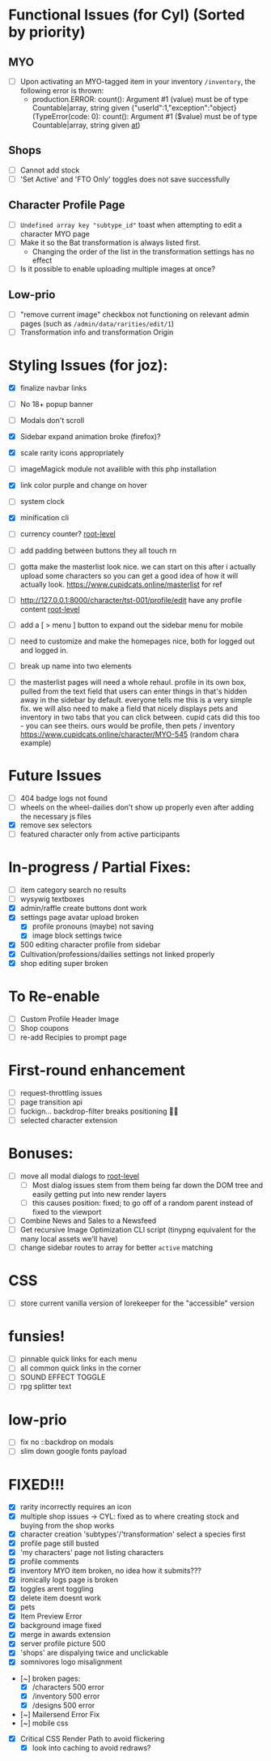 # Functional Issues (for Cyl) (Sorted by priority)
## MYO
- [ ] Upon activating an MYO-tagged item in your inventory `/inventory`, the following error is thrown:
  - production.ERROR: count(): Argument #1 (value) must be of type Countable|array, string given {"userId":1,"exception":"object} (TypeError(code: 0): count(): Argument #1 ($value) must be of type Countable|array, string given [at](/app/Services/CharacterManager.php#107))
## Shops
- [ ] Cannot add stock
- [ ] 'Set Active' and 'FTO Only' toggles does not save successfully
## Character Profile Page
- [ ] `Undefined array key "subtype_id"` toast when attempting to edit a character MYO page
- [ ] Make it so the Bat transformation is always listed first.
    - Changing the order of the list in the transformation settings has no effect
- [ ] Is it possible to enable uploading multiple images at once?
## Low-prio
- [ ] "remove current image" checkbox not functioning on relevant admin pages (such as `/admin/data/rarities/edit/1`)
- [ ] Transformation info and transformation Origin

# Styling Issues (for joz):
- [x] finalize navbar links
- [ ] No 18+ popup banner
- [ ] Modals don't scroll
- [x] Sidebar expand animation broke (firefox)?
- [x] scale rarity icons appropriately
- [ ] imageMagick module not availible with this php installation
- [x] link color purple and change on hover
- [ ] system clock
- [x] minification cli
- [ ] currency counter? [root-level](app/Models/Currency/Currency.php#310)
- [ ] add padding between buttons they all touch rn
- [ ] gotta make the masterlist look nice. we can start on this after i actually upload some characters so you can get a good idea of how it will actually look. https://www.cupidcats.online/masterlist for ref
- [ ] http://127.0.0.1:8000/character/tst-001/profile/edit have any profile content [root-level](resources/views/character/character.blade.php#64)
- [ ] add a [ > menu ] button to expand out the sidebar menu for mobile
- [ ] need to customize and make the homepages nice, both for logged out and logged in.
- [ ] break up name into two elements
- [ ] the masterlist pages will need a whole rehaul. profile in its own box, pulled from the text field that users can enter things in that's hidden away in the sidebar by default. everyone tells me this is a very simple fix. we will also need to make a field that nicely displays pets and inventory in two tabs that you can click between. cupid cats did this too - you can see theirs. ours would be profile, then pets / inventory https://www.cupidcats.online/character/MYO-545 (random chara example)


# Future Issues
- [ ] 404 badge logs not found
- [ ] wheels on the wheel-dailies don't show up properly even after adding the necessary js files
- [x] remove sex selectors
- [ ] featured character only from active participants

# In-progress / Partial Fixes:
- [ ] item category search no results
- [ ] wysywig textboxes
- [x] admin/raffle create buttons dont work
- [x] settings page avatar upload broken
  - [x] profile pronouns (maybe) not saving
  - [x] image block settings twice
- [x] 500 editing character profile from sidebar
- [x] Cultivation/professions/dailies settings not linked properly
- [x] shop editing super broken

# To Re-enable
- [ ] Custom Profile Header Image
- [ ] Shop coupons
- [ ] re-add Recipies to prompt page

# First-round enhancement
- [ ] request-throttling issues
- [ ] page transition api
- [ ] fuckign... backdrop-filter breaks positioning 😮‍💨
- [ ] selected character extension

# Bonuses:
- [ ] move all modal dialogs to [root-level](resources/views/layouts/app.blade.php#L173)
  - [ ] Most dialog issues stem from them being far down the DOM tree and easily getting put into new render layers
  - [ ] this causes position: fixed; to go off of a random parent instead of fixed to the viewport
- [ ] Combine News and Sales to a Newsfeed
- [ ] Get recursive Image Optimization CLI script (tinypng equivalent for the many local assets we'll have)
- [ ] change sidebar routes to array for better `active` matching

# CSS
- [ ] store current vanilla version of lorekeeper for the "accessible" version

# funsies!
- [ ] pinnable quick links for each menu
- [ ] all common quick links in the corner
- [ ] SOUND EFFECT TOGGLE
- [ ] rpg splitter text

# low-prio
- [ ] fix no ::backdrop on modals
- [ ] slim down google fonts payload

# FIXED!!!
- [x] rarity incorrectly requires an icon
- [x] multiple shop issues
    -> CYL: fixed as to where creating stock and buying from the shop works
- [x] character creation 'subtypes'/'transformation' select a species first
- [x] profile page still busted
- [x] 'my characters' page not listing characters
- [x] profile comments
- [x] inventory MYO item broken, no idea how it submits???
- [x] ironically logs page is broken
- [x] toggles arent toggling
- [x] delete item doesnt work
- [x] pets
- [x] Item Preview Error
- [x] background image fixed
- [x] merge in awards extension
- [x] server profile picture 500
- [x] 'shops' are dispalying twice and unclickable
- [x] somnivores logo misalignment
- [~] broken pages:
    - [x] /characters 500 error
    - [x] /inventory 500 error
    - [x] /designs 500 error
- [~] Mailersend Error Fix
- [~] mobile css
- [x] Critical CSS Render Path to avoid flickering
    - [x] look into caching to avoid redraws?
